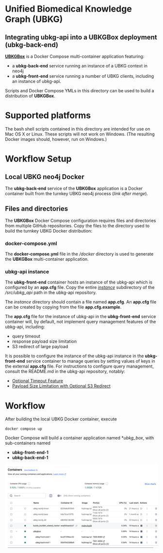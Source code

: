 # Unified Biomedical Knowledge Graph (UBKG)

## Integrating ubkg-api into a UBKGBox deployment (ubkg-back-end)

**[UBKGBox](https://github.com/x-atlas-consortia/ubkg-box)** is a Docker Compose
multi-container application featuring:
- a **ubkg-back-end** service running an instance of a UBKG context in neo4j
- a **ubkg-front-end** service running a number of UBKG clients, including an instance of ubkg-api.

Scripts and Docker Compose YMLs in this directory can be used to build a distribution of **UBKGBox**.

# Supported platforms
The bash shell scripts contained in this directory are intended for use on Mac OS X or Linux. 
These scripts will not work on Windows. 
(The resulting Docker images should, however, run on Windows.)

# Workflow Setup

## Local UBKG neo4j Docker
The **ubkg-back-end** service of the **UBKGBox** application is a Docker container built from 
the turnkey UBKG neo4j process (_link after merge_).

## Files and directories

The **UBKGBox** Docker Compose configuration requires files and directories
from multiple GitHub repositories. Copy the files to the directory used to build the 
turnkey UBKG Docker distribution:

### docker-compose.yml
The **docker-compose.yml** file in the _/docker_ directory is used to 
generate the **UBKGBox** multi-container application.

### ubkg-api instance
The **ubkg-front-end** container hosts an instance of the ubkg-api which
is configured by an **app.cfg** file. Copy the entire _[instance](https://github.com/x-atlas-consortia/ubkg-api/tree/main/src/ubkg_api/instance)_ subdirectory
of the _/src/ubkg_api_ path in the ubkg-api repository.

The _instance_ directory should contain a file named **app.cfg**.
An **app.cfg** file can be created by copying from the file **app.cfg.example**.

The **app.cfg** file for the instance of ubkg-api in the **ubkg-front-end** service container
will, by default, not implement query management features of the ubkg-api, including:
- query timeout
- response payload size limitation
- S3 redirect of large payload

It is possible to configure the instance of the ubkg-api instance in the **ubkg-front-end** service container 
to manage queries by setting values of keys in the external **app.cfg** file. For instructions to configure
query management, consult the README.md in the ubkg-api repository, notably:
- [Optional Timeout Feature](https://github.com/x-atlas-consortia/ubkg-api/tree/main?tab=readme-ov-file#optional-timeout-feature)
- [Payload Size Limitation with Optional S3 Redirect](https://github.com/x-atlas-consortia/ubkg-api/tree/main?tab=readme-ov-file#payload-size-validation-with-optional-s3-redirection)

# Workflow

After building the local UBKG Docker container, execute

`docker compose up`

Docker Compose will build a container application named **ubkg_box*, with sub-containers named
- **ubkg-front-end-1**
- **ubkg-back-end-1**

![img.png](img.png)